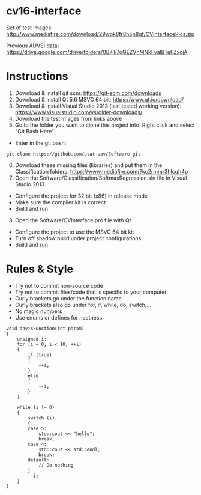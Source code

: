 # cv16-interface

Set of test images: 
http://www.mediafire.com/download/29wqk8fr8h5n8qf/CVInterfacePics.zip

Previous AUVSI data:
https://drive.google.com/drive/folders/0B7ik7oGEZVhMNkFvalBTeFZxcjA

# Instructions

1. Download & install git scm: https://git-scm.com/downloads
2. Download & install Qt 5.6 MSVC 64 bit: https://www.qt.io/download/
3. Download & install Visual Studio 2013 (last tested working version): https://www.visualstudio.com/vs/older-downloads/
4. Download the test images from links above
5. Go to the folder you want to clone this project into. Right click and select "Git Bash Here"
  * Enter in the git bash:
  ```
  git clone https://github.com/utat-uav/Software.git
  ```
6. Download these missing files (libraries) and put them in the Classification folders: https://www.mediafire.com/?kc2rmmr3hlcqh4p
7. Open the Software/Classification/SoftmaxRegression.sln file in Visual Studio 2013
  * Configure the project for 32 bit (x86) in release mode
  * Make sure the compiler kit is correct
  * Build and run
8. Open the Software/CVInterface.pro file with Qt
  * Configure the project to use the MSVC 64 bit kit
  * Turn off shadow build under project configurations
  * Build and run

# Rules & Style

* Try not to commit non-source code
* Try not to commit files/code that is specific to your computer
* Curly brackets go under the function name.
* Curly brackets also go under for, if, while, do, switch,...
* No magic numbers
* Use enums or defines for neatness
```
void davisFunction(int param)
{ 
	unsigned i;
	for (i = 0; i < 10; ++i)
	{
		if (true)
		{
			++i;
		}
		else
		{
			--i;
		}
	}
	
	while (i != 0)
	{
		switch (i)
		{
		case 5:
			std::cout << "hello";
			break;
		case 4:
			std::cout << std::endl;
			break;
		default:
			// Do nothing
		}
		--i;
	}
}
```